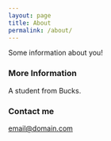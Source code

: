 ```yaml
---
layout: page
title: About
permalink: /about/
---
```


Some information about you!

### More Information

A student from Bucks.

### Contact me

[email@domain.com](mailto:email@domain.com)

